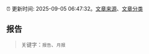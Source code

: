 :alarm_clock: 更新时间: 2025-09-05 06:47:32。[文章来源](/README.md)、[文章分类](/TAGS.md)

## 报告


> 关键字：`报告`、`月报`



